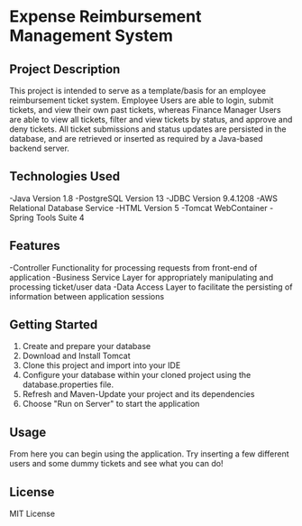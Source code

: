 # Expense Reimbursement Management System
 
## Project Description
This project is intended to serve as a template/basis for an employee reimbursement ticket system. Employee Users are able to login, submit tickets, and view their own past tickets, whereas Finance Manager Users are able to view all tickets, filter and view tickets by status, and approve and deny tickets. All ticket submissions and status updates are persisted in the database, and are retrieved or inserted as required by a Java-based backend server.
 
 
## Technologies Used
-Java Version 1.8
-PostgreSQL Version 13
-JDBC Version 9.4.1208
-AWS Relational Database Service
-HTML Version 5
-Tomcat WebContainer
-Spring Tools Suite 4

## Features
-Controller Functionality for processing requests from front-end of application
-Business Service Layer for appropriately manipulating and processing ticket/user data
-Data Access Layer to facilitate the persisting of information between application sessions


## Getting Started
1. Create and prepare your database
2. Download and Install Tomcat
3. Clone this project and import into your IDE
4. Configure your database within your cloned project using the database.properties file.
5. Refresh and Maven-Update your project and its dependencies
6. Choose "Run on Server" to start the application

## Usage
From here you can begin using the application. Try inserting a few different users and some dummy tickets and see what you can do!



## License
MIT License
